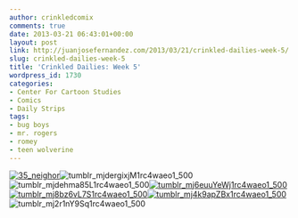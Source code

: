 ```yaml
---
author: crinkledcomix
comments: true
date: 2013-03-21 06:43:01+00:00
layout: post
link: http://juanjosefernandez.com/2013/03/21/crinkled-dailies-week-5/
slug: crinkled-dailies-week-5
title: 'Crinkled Dailies: Week 5'
wordpress_id: 1730
categories:
- Center For Cartoon Studies
- Comics
- Daily Strips
tags:
- bug boys
- mr. rogers
- romey
- teen wolverine
---
```


[![35_neighor](http://fernandezjuanjose.files.wordpress.com/2013/03/35_neighor.gif)](http://fernandezjuanjose.files.wordpress.com/2013/03/35_neighor.gif)![tumblr_mjdergixjM1rc4waeo1_500](http://fernandezjuanjose.files.wordpress.com/2013/03/tumblr_mjdergixjm1rc4waeo1_500.gif)![tumblr_mjdehma85L1rc4waeo1_500](http://fernandezjuanjose.files.wordpress.com/2013/03/tumblr_mjdehma85l1rc4waeo1_500.gif)[![tumblr_mj6euuYeWj1rc4waeo1_500](http://fernandezjuanjose.files.wordpress.com/2013/03/tumblr_mj6euuyewj1rc4waeo1_500.gif)](http://fernandezjuanjose.files.wordpress.com/2013/03/tumblr_mj6euuyewj1rc4waeo1_500.gif)[![tumblr_mj8bz6vL7S1rc4waeo1_500](http://fernandezjuanjose.files.wordpress.com/2013/03/tumblr_mj8bz6vl7s1rc4waeo1_500.gif)![tumblr_mj4k9apZBx1rc4waeo1_500](http://fernandezjuanjose.files.wordpress.com/2013/03/tumblr_mj4k9apzbx1rc4waeo1_500.gif)](http://fernandezjuanjose.files.wordpress.com/2013/03/tumblr_mj8bz6vl7s1rc4waeo1_500.gif)![tumblr_mj2r1nY9Sq1rc4waeo1_500](http://fernandezjuanjose.files.wordpress.com/2013/03/tumblr_mj2r1ny9sq1rc4waeo1_500.gif)
